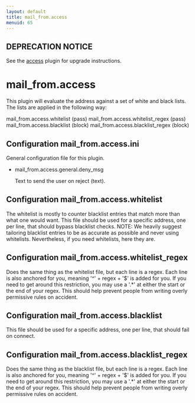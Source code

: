 ```yaml
---
layout: default
title: mail_from.access
menuid: 65
---
```

## DEPRECATION NOTICE

See the [access](http://haraka.github.io/manual/plugins/access.html) plugin
for upgrade instructions.


mail\_from.access
===================

This plugin will evaluate the address against a set of white and black lists.
The lists are applied in the following way:

mail\_from.access.whitelist          (pass)
mail\_from.access.whitelist\_regex   (pass)
mail\_from.access.blacklist          (block)
mail\_from.access.blacklist\_regex   (block)

Configuration mail\_from.access.ini
-------------------------------------

General configuration file for this plugin.

* mail\_from.access.general.deny\_msg

  Text to send the user on reject (text).


Configuration mail\_from.access.whitelist
-------------------------------------------

The whitelist is mostly to counter blacklist entries that match more than
what one would want.  This file should be used for a specific address,
one per line, that should bypass blacklist checks.
NOTE: We heavily suggest tailoring blacklist entries to be as accurate as
possible and never using whitelists.  Nevertheless, if you need whitelists,
here they are.

Configuration mail\_from.access.whitelist\_regex
-------------------------------------------------

Does the same thing as the whitelist file, but each line is a regex.
Each line is also anchored for you, meaning '^' + regex + '$' is added for
you.  If you need to get around this restriction, you may use a '.*' at
either the start or the end of your regex.  This should help prevent people
from writing overly permissive rules on accident.

Configuration mail\_from.access.blacklist
-------------------------------------------

This file should be used for a specific address, one per line, that should
fail on connect.

Configuration mail\_from.access.blacklist\_regex
-------------------------------------------------

Does the same thing as the blacklist file, but each line is a regex.
Each line is also anchored for you, meaning '^' + regex + '$' is added for
you.  If you need to get around this restriction, you may use a '.*' at
either the start or the end of your regex.  This should help prevent people
from writing overly permissive rules on accident.

